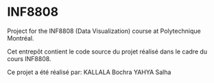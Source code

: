# INF8808
Project for the INF8808 (Data Visualization) course at Polytechnique Montréal.

Cet entrepôt contient le code source du projet réalisé dans le cadre du cours INF8808.

Ce projet a été réalisé par:
KALLALA Bochra
YAHYA Salha
